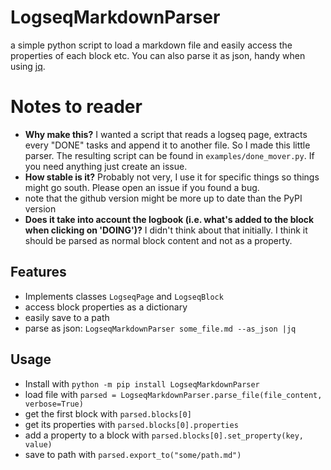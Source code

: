 # LogseqMarkdownParser
a simple python script to load a markdown file and easily access the properties of each block etc. You can also parse it as json, handy when using [jq](https://github.com/jqlang/jq).

# Notes to reader
* **Why make this?** I wanted a script that reads a logseq page, extracts every "DONE" tasks and append it to another file. So I made this little parser. The resulting script can be found in `examples/done_mover.py`. If you need anything just create an issue.
* **How stable is it?** Probably not very, I use it for specific things so things might go south. Please open an issue if you found a bug.
* note that the github version might be more up to date than the PyPI version
* **Does it take into account the logbook (i.e. what's added to the block when clicking on 'DOING')?** I didn't think about that initially. I think it should be parsed as normal block content and not as a property.

## Features
* Implements classes `LogseqPage` and `LogseqBlock`
* access block properties as a dictionary
* easily save to a path
* parse as json: `LogseqMarkdownParser some_file.md --as_json |jq`

## Usage
* Install with `python -m pip install LogseqMarkdownParser`
* load file with `parsed = LogseqMarkdownParser.parse_file(file_content, verbose=True)`
* get the first block with `parsed.blocks[0]`
* get its properties with `parsed.blocks[0].properties`
* add a property to a block with `parsed.blocks[0].set_property(key, value)`
* save to path with `parsed.export_to("some/path.md")`
